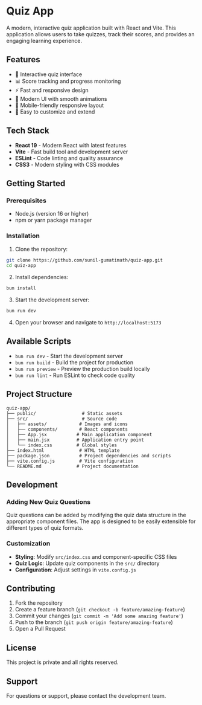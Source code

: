 # Quiz App

A modern, interactive quiz application built with React and Vite. This application allows users to take quizzes, track their scores, and provides an engaging learning experience.

## Features

- 🎯 Interactive quiz interface
- 📊 Score tracking and progress monitoring
- ⚡ Fast and responsive design
- 🎨 Modern UI with smooth animations
- 📱 Mobile-friendly responsive layout
- 🔧 Easy to customize and extend

## Tech Stack

- **React 19** - Modern React with latest features
- **Vite** - Fast build tool and development server
- **ESLint** - Code linting and quality assurance
- **CSS3** - Modern styling with CSS modules

## Getting Started

### Prerequisites

- Node.js (version 16 or higher)
- npm or yarn package manager

### Installation

1. Clone the repository:
```bash
git clone https://github.com/sunil-gumatimath/quiz-app.git
cd quiz-app
```

2. Install dependencies:
```bash
bun install
```

3. Start the development server:
```bash
bun run dev
```

4. Open your browser and navigate to `http://localhost:5173`

## Available Scripts

- `bun run dev` - Start the development server
- `bun run build` - Build the project for production
- `bun run preview` - Preview the production build locally
- `bun run lint` - Run ESLint to check code quality

## Project Structure

```
quiz-app/
├── public/                 # Static assets
├── src/                    # Source code
│   ├── assets/            # Images and icons
│   ├── components/        # React components
│   ├── App.jsx           # Main application component
│   ├── main.jsx          # Application entry point
│   └── index.css         # Global styles
├── index.html             # HTML template
├── package.json           # Project dependencies and scripts
├── vite.config.js         # Vite configuration
└── README.md             # Project documentation
```

## Development

### Adding New Quiz Questions

Quiz questions can be added by modifying the quiz data structure in the appropriate component files. The app is designed to be easily extensible for different types of quiz formats.

### Customization

- **Styling**: Modify `src/index.css` and component-specific CSS files
- **Quiz Logic**: Update quiz components in the `src/` directory
- **Configuration**: Adjust settings in `vite.config.js`

## Contributing

1. Fork the repository
2. Create a feature branch (`git checkout -b feature/amazing-feature`)
3. Commit your changes (`git commit -m 'Add some amazing feature'`)
4. Push to the branch (`git push origin feature/amazing-feature`)
5. Open a Pull Request

## License

This project is private and all rights reserved.

## Support

For questions or support, please contact the development team.

